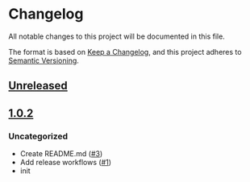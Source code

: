 # Changelog
All notable changes to this project will be documented in this file.

The format is based on [Keep a Changelog](https://keepachangelog.com/en/1.0.0/),
and this project adheres to [Semantic Versioning](https://semver.org/spec/v2.0.0.html).

## [Unreleased]

## [1.0.2]
### Uncategorized
- Create README.md ([#3](https://github.com/MetaMask/noble-secp256k1-compat-wrapper/pull/3))
- Add release workflows ([#1](https://github.com/MetaMask/noble-secp256k1-compat-wrapper/pull/1))
- init

[Unreleased]: https://github.com/MetaMask/noble-secp256k1-compat-wrapper/compare/v1.0.2...HEAD
[1.0.2]: https://github.com/MetaMask/noble-secp256k1-compat-wrapper/releases/tag/v1.0.2
